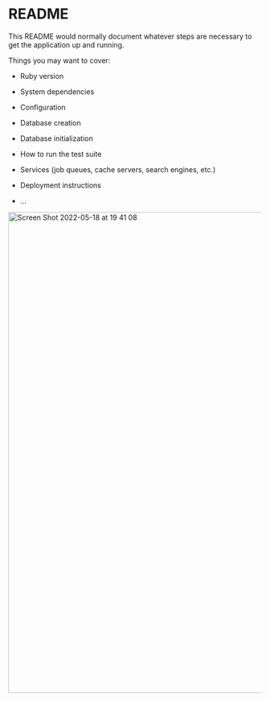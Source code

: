 # README

This README would normally document whatever steps are necessary to get the
application up and running.

Things you may want to cover:

* Ruby version

* System dependencies

* Configuration

* Database creation

* Database initialization

* How to run the test suite

* Services (job queues, cache servers, search engines, etc.)

* Deployment instructions

* ...
<img width="956" alt="Screen Shot 2022-05-18 at 19 41 08" src="https://user-images.githubusercontent.com/65498038/169172705-824df940-96db-464d-a41f-3e03a8a67a9b.png">
